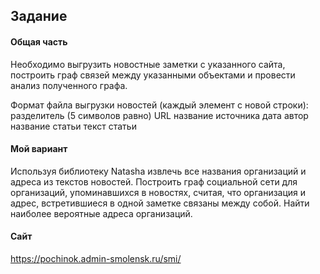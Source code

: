 ## Задание
#### Общая часть

Необходимо выгрузить новостные заметки с указанного сайта,
построить граф связей между указанными объектами и провести анализ
полученного графа.

Формат файла выгрузки новостей (каждый элемент с новой строки):
разделитель (5 символов равно)
URL
название источника
дата
автор
название статьи
текст статьи

#### Мой вариант

Используя библиотеку Natasha извлечь все названия организаций и адреса
из текстов новостей. Построить граф социальной сети для организаций,
упоминавшихся в новостях, считая, что организация и адрес, встретившиеся
в одной заметке связаны между собой. Найти наиболее вероятные адреса организаций.

#### Сайт
https://pochinok.admin-smolensk.ru/smi/
